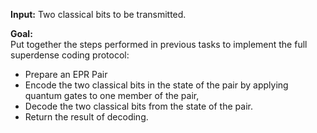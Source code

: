 **Input:** Two classical bits to be transmitted.

**Goal:**  
Put together the steps performed in previous tasks to implement the full superdense coding protocol:

- Prepare an EPR Pair
- Encode the two classical bits in the state of the pair by applying quantum gates to one member of the pair,
- Decode the two classical bits from the state of the pair.
- Return the result of decoding.
